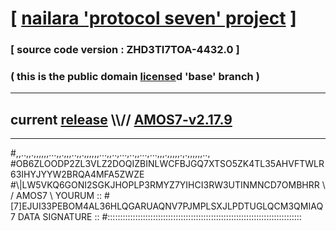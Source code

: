 
# [ [nailara 'protocol seven' project](http://nailara.network/) ]

### [ source code version : ZHD3TI7TOA-4432.0 ]

### ( this is the public domain [license](../license)d 'base' branch )
---
## current [release](https://github.com/nailara-technologies/protocol-7/releases) \\\\// [AMOS7-v2.17.9](https://github.com/nailara-technologies/protocol-7/releases/tag/AMOS7-v2.17.9)
---

#,,..,,.,,,,,,...,,.,,,..,,.,,,,,,...,,..,...,..,,...,...,,,.,,,,,.,.,,,,,,..,
#OB6ZLOODP2ZL3VLZ2DOQIZBINLWCFBJGQ7XTSO5ZK4TL35AHVFTWLR63IHYJYYW2BRQA4MFA5ZWZE
#\\\|LW5VKQ6GONI2SGKJHOPLP3RMYZ7YIHCI3RW3UTINMNCD7OMBHRR \ / AMOS7 \ YOURUM ::
#\[7]EJUI33PEBOM4AL36HLQGARUAQNV7PJMPLSXJLPDTUGLQCM3QMIAQ 7  DATA SIGNATURE ::
#:::::::::::::::::::::::::::::::::::::::::::::::::::::::::::::::::::::::::::::
